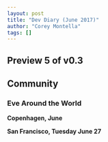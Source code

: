```yaml
---
layout: post
title: "Dev Diary (June 2017)"
author: "Corey Montella"
tags: []
---
```


## Preview 5 of v0.3

## Community

### Eve Around the World

**Copenhagen, June**

**San Francisco, Tuesday June 27**